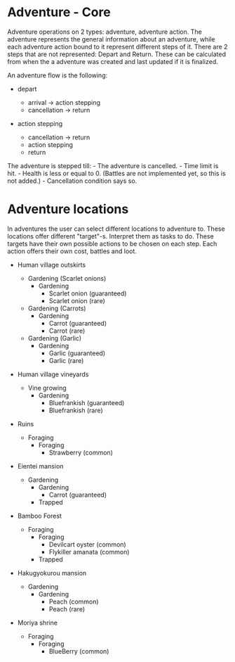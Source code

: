 # Adventure - Core

Adventure operations on 2 types: adventure, adventure action.
The adventure represents the general information about an adventure, while each adventure action bound to it represent
different steps of it.
There are 2 steps that are not represented: Depart and Return. These can be calculated from when the a adventure was
created and last updated if it is finalized.

An adventure flow is the following:

- depart
    - arrival -> action stepping
    - cancellation -> return

- action stepping
    - cancellation -> return
    - action stepping
    - return

The adventure is stepped till:
    - The adventure is cancelled.
    - Time limit is hit.
    - Health is less or equal to 0. (Battles are not implemented yet, so this is not added.)
    - Cancellation condition says so.


# Adventure locations

In adventures the user can select different locations to adventure to. These locations offer different "target"-s.
Interpret them as tasks to do. These targets have their own possible actions to be chosen on each step.
Each action offers their own cost, battles and loot.

- Human village outskirts
    - Gardening (Scarlet onions)
        - Gardening
            - Scarlet onion (guaranteed)
            - Scarlet onion (rare)
    - Gardening (Carrots)
        - Gardening
            - Carrot (guaranteed)
            - Carrot (rare)
    - Gardening (Garlic)
        - Gardening
            - Garlic (guaranteed)
            - Garlic (rare)

- Human village vineyards
    - Vine growing
        - Gardening
            - Bluefrankish (guaranteed)
            - Bluefrankish (rare)

- Ruins
    - Foraging
        - Foraging
            - Strawberry (common)

- Eientei mansion
    - Gardening
        - Gardening
            - Carrot (guaranteed)
        - Trapped

- Bamboo Forest
    - Foraging
        - Foraging
            - Devilcart oyster (common)
            - Flykiller amanata (common)
        - Trapped

- Hakugyokurou mansion
    - Gardening
        - Gardening
            - Peach (common)
            - Peach (rare)

- Moriya shrine
    - Foraging
        - Foraging
            - BlueBerry (common)

